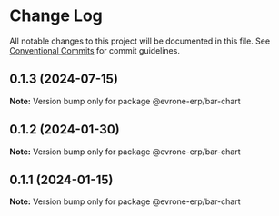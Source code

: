 # Change Log

All notable changes to this project will be documented in this file.
See [Conventional Commits](https://conventionalcommits.org) for commit guidelines.

## 0.1.3 (2024-07-15)

**Note:** Version bump only for package @evrone-erp/bar-chart





## 0.1.2 (2024-01-30)

**Note:** Version bump only for package @evrone-erp/bar-chart





## 0.1.1 (2024-01-15)

**Note:** Version bump only for package @evrone-erp/bar-chart
